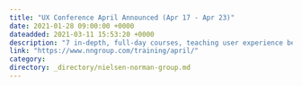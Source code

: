 ```yaml
---
title: "UX Conference April Announced (Apr 17 - Apr 23)"
date: 2021-01-28 09:00:00 +0000
dateadded: 2021-03-11 15:53:20 +0000
description: "7 in-depth, full-day courses, teaching user experience best practices for successful design. Conference focused on long-lasting skills for UX professionals. April 17- April 23 2021."
link: "https://www.nngroup.com/training/april/"
category:
directory: _directory/nielsen-norman-group.md
---
```

